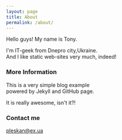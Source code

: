 ```yaml
---
layout: page
title: About
permalink: /about/
---
```

Hello guys!
My name is Tony.  

I'm IT-geek from Dnepro city,Ukraine.  
And I like static web-sites very much, indeed!

### More Information

This is a very simple blog example   
powered by Jekyll and GitHub page.  

It is really awesome, isn't it?!

### Contact me

[pleskan@ex.ua](mailto:pleskan@ex.ua)
